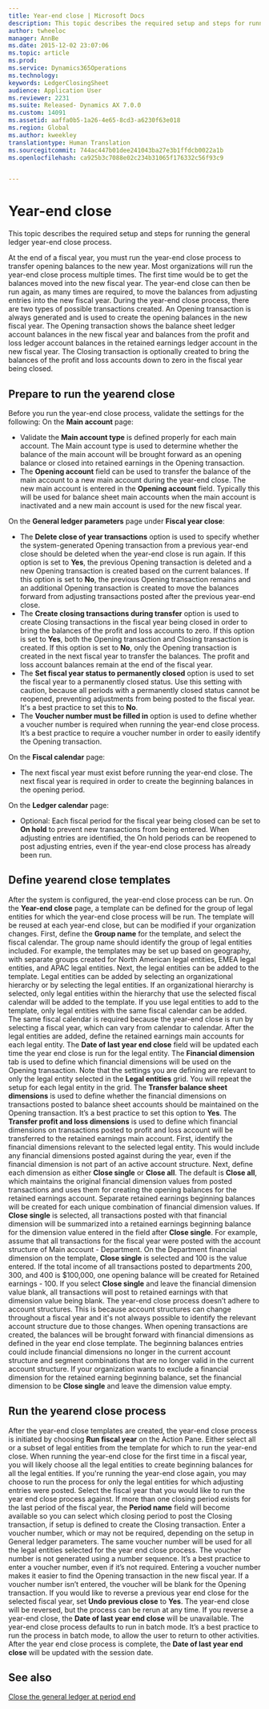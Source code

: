 ```yaml
---
title: Year-end close | Microsoft Docs
description: This topic describes the required setup and steps for running the general ledger year-end close process.
author: twheeloc
manager: AnnBe
ms.date: 2015-12-02 23:07:06
ms.topic: article
ms.prod: 
ms.service: Dynamics365Operations
ms.technology: 
keywords: LedgerClosingSheet
audience: Application User
ms.reviewer: 2231
ms.suite: Released- Dynamics AX 7.0.0
ms.custom: 14091
ms.assetid: aaffa0b5-1a26-4e65-8cd3-a6230f63e018
ms.region: Global
ms.author: kweekley
translationtype: Human Translation
ms.sourcegitcommit: 744ac447b01dee241043ba27e3b1ffdcb0022a1b
ms.openlocfilehash: ca925b3c7088e02c234b31065f176332c56f93c9


---
```


# <a name="year-end-close"></a>Year-end close

This topic describes the required setup and steps for running the general ledger year-end close process. 

At the end of a fiscal year, you must run the year-end close process to transfer opening balances to the new year. Most organizations will run the year-end close process multiple times. The first time would be to get the balances moved into the new fiscal year. The year-end close can then be run again, as many times are required, to move the balances from adjusting entries into the new fiscal year. During the year-end close process, there are two types of possible transactions created. An Opening transaction is always generated and is used to create the opening balances in the new fiscal year. The Opening transaction shows the balance sheet ledger account balances in the new fiscal year and balances from the profit and loss ledger account balances in the retained earnings ledger account in the new fiscal year. The Closing transaction is optionally created to bring the balances of the profit and loss accounts down to zero in the fiscal year being closed.

## <a name="prepare-to-run-the-yearend-close"></a>Prepare to run the yearend close
Before you run the year-end close process, validate the settings for the following: On the **Main account** page:

-   Validate the **Main account type** is defined properly for each main account. The Main account type is used to determine whether the balance of the main account will be brought forward as an opening balance or closed into retained earnings in the Opening transaction.
-   The **Opening account** field can be used to transfer the balance of the main account to a new main account during the year-end close. The new main account is entered in the **Opening account** field. Typically this will be used for balance sheet main accounts when the main account is inactivated and a new main account is used for the new fiscal year.

On the **General ledger parameters** page under **Fiscal year close**:

-   The **Delete close of year transactions** option is used to specify whether the system-generated Opening transaction from a previous year-end close should be deleted when the year-end close is run again. If this option is set to **Yes**, the previous Opening transaction is deleted and a new Opening transaction is created based on the current balances. If this option is set to **No**, the previous Opening transaction remains and an additional Opening transaction is created to move the balances forward from adjusting transactions posted after the previous year-end close.
-   The **Create closing transactions during transfer** option is used to create Closing transactions in the fiscal year being closed in order to bring the balances of the profit and loss accounts to zero. If this option is set to **Yes**, both the Opening transaction and Closing transaction is created. If this option is set to **No**, only the Opening transaction is created in the next fiscal year to transfer the balances. The profit and loss account balances remain at the end of the fiscal year.
-   The **Set fiscal year status to permanently closed** option is used to set the fiscal year to a permanently closed status. Use this setting with caution, because all periods with a permanently closed status cannot be reopened, preventing adjustments from being posted to the fiscal year. It's a best practice to set this to **No**.
-   The **Voucher number must be filled in** option is used to define whether a voucher number is required when running the year-end close process. It’s a best practice to require a voucher number in order to easily identify the Opening transaction.

On the **Fiscal calendar** page:

-   The next fiscal year must exist before running the year-end close. The next fiscal year is required in order to create the beginning balances in the opening period.

On the **Ledger calendar** page:

-   Optional: Each fiscal period for the fiscal year being closed can be set to **On hold** to prevent new transactions from being entered. When adjusting entries are identified, the On hold periods can be reopened to post adjusting entries, even if the year-end close process has already been run.

## <a name="define-yearend-close-templates"></a>Define yearend close templates
After the system is configured, the year-end close process can be run. On the **Year-end close** page, a template can be defined for the group of legal entities for which the year-end close process will be run. The template will be reused at each year-end close, but can be modified if your organization changes. First, define the **Group name** for the template, and select the fiscal calendar. The group name should identify the group of legal entities included.  For example, the templates may be set up based on geography, with separate groups created for North American legal entities, EMEA legal entities, and APAC legal entities. Next, the legal entities can be added to the template. Legal entities can be added by selecting an organizational hierarchy or by selecting the legal entities. If an organizational hierarchy is selected, only legal entities within the hierarchy that use the selected fiscal calendar will be added to the template. If you use legal entities to add to the template, only legal entities with the same fiscal calendar can be added. The same fiscal calendar is required because the year-end close is run by selecting a fiscal year, which can vary from calendar to calendar. After the legal entities are added, define the retained earnings main accounts for each legal entity. The **Date of last year end close** field will be updated each time the year end close is run for the legal entity. The **Financial dimension** tab is used to define which financial dimensions will be used on the Opening transaction. Note that the settings you are defining are relevant to only the legal entity selected in the **Legal entities** grid. You will repeat the setup for each legal entity in the grid. The **Transfer balance sheet dimensions** is used to define whether the financial dimensions on transactions posted to balance sheet accounts should be maintained on the Opening transaction. It’s a best practice to set this option to **Yes**. The **Transfer profit and loss dimensions** is used to define which financial dimensions on transactions posted to profit and loss account will be transferred to the retained earnings main account. First, identify the financial dimensions relevant to the selected legal entity. This would include any financial dimensions posted against during the year, even if the financial dimension is not part of an active account structure. Next, define each dimension as either **Close single** or **Close all**.  The default is **Close all**, which maintains the original financial dimension values from posted transactions and uses them for creating the opening balances for the retained earnings account. Separate retained earnings beginning balances will be created for each unique combination of financial dimension values. If **Close single** is selected, all transactions posted with that financial dimension will be summarized into a retained earnings beginning balance for the dimension value entered in the field after **Close single**. For example, assume that all transactions for the fiscal year were posted with the account structure of Main account - Department. On the Department financial dimension on the template, **Close single** is selected and 100 is the value entered. If the total income of all transactions posted to departments 200, 300, and 400 is $100,000, one opening balance will be created for Retained earnings - 100. If you select **Close single** and leave the financial dimension value blank, all transactions will post to retained earnings with that dimension value being blank. The year-end close process doesn’t adhere to account structures. This is because account structures can change throughout a fiscal year and it's not always possible to identify the relevant account structure due to those changes.  When opening transactions are created, the balances will be brought forward with financial dimensions as defined in the year end close template. The beginning balances entries could include financial dimensions no longer in the current account structure and segment combinations that are no longer valid in the current account structure. If your organization wants to exclude a financial dimension for the retained earning beginning balance, set the financial dimension to be **Close single** and leave the dimension value empty.

## <a name="run-the-yearend-close-process"></a>Run the yearend close process
After the year-end close templates are created, the year-end close process is initiated by choosing **Run fiscal year** on the Action Pane. Either select all or a subset of legal entities from the template for which to run the year-end close. When running the year-end close for the first time in a fiscal year, you will likely choose all the legal entities to create beginning balances for all the legal entities. If you're running the year-end close again, you may choose to run the process for only the legal entities for which adjusting entries were posted. Select the fiscal year that you would like to run the year end close process against. If more than one closing period exists for the last period of the fiscal year, the **Period name** field will become available so you can select which closing period to post the Closing transaction, if setup is defined to create the Closing transaction. Enter a voucher number, which or may not be required, depending on the setup in General ledger parameters. The same voucher number will be used for all the legal entities selected for the year end close process. The voucher number is not generated using a number sequence. It’s a best practice to enter a voucher number, even if it’s not required. Entering a voucher number makes it easier to find the Opening transaction in the new fiscal year. If a voucher number isn’t entered, the voucher will be blank for the Opening transaction. If you would like to reverse a previous year end close for the selected fiscal year, set **Undo previous close** to **Yes**. The year-end close will be reversed, but the process can be rerun at any time. If you reverse a year-end close, the **Date of last year end close** will be unavailable. The year-end close process defaults to run in batch mode. It’s a best practice to run the process in batch mode, to allow the user to return to other activities. After the year end close process is complete, the **Date of last year end close** will be updated with the session date.

<a name="see-also"></a>See also
--------

[Close the general ledger at period end](https://ax.help.dynamics.com/en/?post_type=incsub_wiki&p=246634)




<!--HONumber=Feb17_HO3-->


